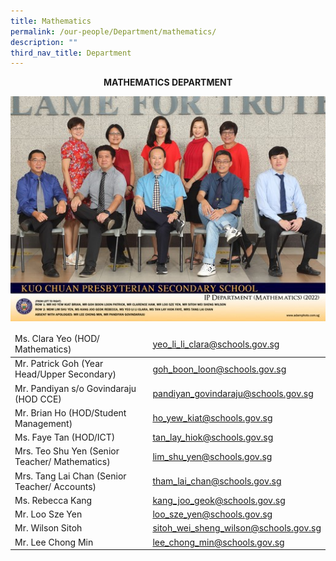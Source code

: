 ```yaml
---
title: Mathematics
permalink: /our-people/Department/mathematics/
description: ""
third_nav_title: Department
---
```

**<center>MATHEMATICS DEPARTMENT</center>**

![](/images/Our%20People/Departments/math.jpg)

<table>
<thead>
  <tr>
    <td>Ms. Clara Yeo (HOD/ Mathematics)</td>
    <td><a href="mailto:yeo_li_li_clara@schools.gov.sg">yeo_li_li_clara@schools.gov.sg</a></td>
  </tr>
</thead>
<tbody>
  <tr>
    <td>Mr. Patrick Goh (Year Head/Upper Secondary)</td>
    <td><a href="mailto:goh_boon_loon@schools.gov.sg">goh_boon_loon@schools.gov.sg</a></td>
  </tr>
  <tr>
    <td>Mr. Pandiyan s/o Govindaraju (HOD CCE)</td>
    <td><a href="mailto:pandiyan_govindaraju@schools.gov.sg">pandiyan_govindaraju@schools.gov.sg</a></td>
  </tr>
  <tr>
    <td>Mr. Brian Ho (HOD/Student Management)</td>
    <td><a href="mailto:ho_yew_kiat@schools.gov.sg">ho_yew_kiat@schools.gov.sg</a></td>
  </tr>
  <tr>
    <td>Ms. Faye Tan (HOD/ICT)</td>
    <td><a href="mailto:tan_lay_hiok@schools.gov.sg">tan_lay_hiok@schools.gov.sg</a></td>
  </tr>
  <tr>
    <td>Mrs. Teo Shu Yen (Senior Teacher/ Mathematics)</td>
    <td><a href="mailto:lim_shu_yen@schools.gov.sg">lim_shu_yen@schools.gov.sg</a></td>
  </tr>
  <tr>
    <td>Mrs. Tang Lai Chan (Senior Teacher/ Accounts)</td>
    <td><a href="mailto:tham_lai_chan@schools.gov.sg">tham_lai_chan@schools.gov.sg</a></td>
  </tr>
  <tr>
    <td>Ms. Rebecca Kang</td>
    <td><a href="mailto:kang_joo_geok@schools.gov.sg">kang_joo_geok@schools.gov.sg</a></td>
  </tr>
  <tr>
    <td>Mr. Loo Sze Yen</td>
    <td><a href="mailto:loo_sze_yen@schools.gov.sg">loo_sze_yen@schools.gov.sg</a></td>
  </tr>
  <tr>
    <td>Mr. Wilson Sitoh</td>
    <td><a href="mailto:sitoh_wei_sheng_wilson@schools.gov.sg">sitoh_wei_sheng_wilson@schools.gov.sg</a></td>
  </tr>
  <tr>
    <td>Mr. Lee Chong Min</td>
    <td><a href="mailto:lee_chong_min@schools.gov.sg">lee_chong_min@schools.gov.sg</a></td>
  </tr>
</tbody>
</table>